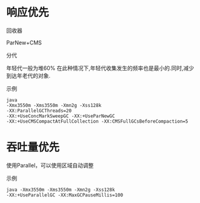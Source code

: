 

# 响应优先

回收器

  ParNew+CMS
  
分代

  年轻代一般为堆60%
  在此种情况下,年轻代收集发生的频率也是最小的.同时,减少到达年老代的对象. 
  
  
示例  

    java 
    -Xmx3550m -Xms3550m -Xmn2g -Xss128k 
    -XX:ParallelGCThreads=20 
    -XX:+UseConcMarkSweepGC -XX:+UseParNewGC
    -XX:+UseCMSCompactAtFullCollection -XX:CMSFullGCsBeforeCompaction=5 
    
# 吞吐量优先

使用Parallel，可以使用区域自动调整

示例

    java -Xmx3550m -Xms3550m -Xmn2g -Xss128k 
    -XX:+UseParallelGC -XX:MaxGCPauseMillis=100    
    
